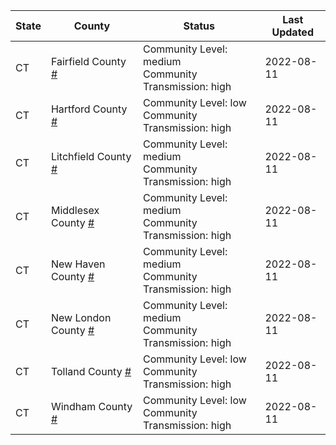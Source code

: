 State | County | Status | Last Updated
--- | --- | --- | --- 
CT | Fairfield County <a href="#fairfield_county">#</a> | <a name="fairfield_county"></a>Community Level: medium<br/>Community Transmission: high | 2022-08-11
CT | Hartford County <a href="#hartford_county">#</a> | <a name="hartford_county"></a>Community Level: low<br/>Community Transmission: high | 2022-08-11
CT | Litchfield County <a href="#litchfield_county">#</a> | <a name="litchfield_county"></a>Community Level: medium<br/>Community Transmission: high | 2022-08-11
CT | Middlesex County <a href="#middlesex_county">#</a> | <a name="middlesex_county"></a>Community Level: medium<br/>Community Transmission: high | 2022-08-11
CT | New Haven County <a href="#new_haven_county">#</a> | <a name="new_haven_county"></a>Community Level: medium<br/>Community Transmission: high | 2022-08-11
CT | New London County <a href="#new_london_county">#</a> | <a name="new_london_county"></a>Community Level: medium<br/>Community Transmission: high | 2022-08-11
CT | Tolland County <a href="#tolland_county">#</a> | <a name="tolland_county"></a>Community Level: low<br/>Community Transmission: high | 2022-08-11
CT | Windham County <a href="#windham_county">#</a> | <a name="windham_county"></a>Community Level: low<br/>Community Transmission: high | 2022-08-11
